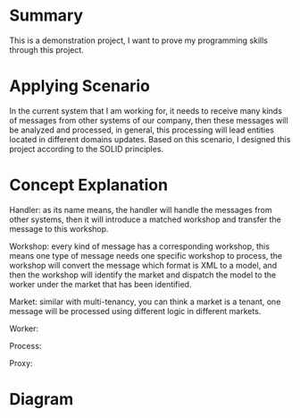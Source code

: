 Summary
============
This is a demonstration project, I want to prove my programming skills through this project.

Applying Scenario
============
In the current system that I am working for, it needs to receive many kinds of messages from other systems of our company, then these messages will be analyzed and processed, in general, this processing will lead entities located in different domains updates. Based on this scenario, I designed this project according to the SOLID principles.

Concept Explanation
============
Handler:  as its name means, the handler will handle the messages from other systems, then it will introduce a matched workshop and transfer the message to this workshop.

Workshop:  every kind of message has a corresponding workshop, this means one type of message needs one specific workshop to process, the workshop will convert the message which format is XML to a model, and then 	 the workshop will identify the market and dispatch the model to the worker under the market that has been identified.

Market:  similar with multi-tenancy, you can think a market is a tenant, one message will be processed using different logic in different markets.

Worker:  

Process:  

Proxy:  

Diagram
============

